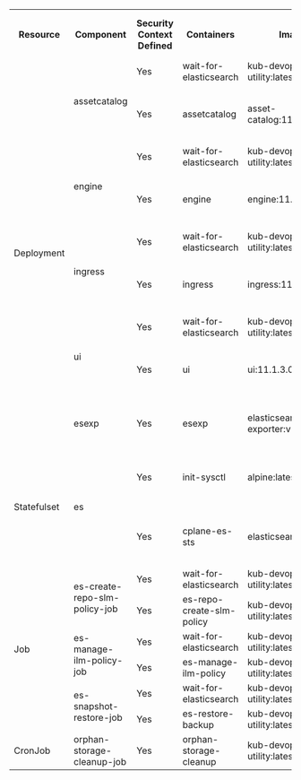 <table>
  <tbody>
    <tr>
        <th rowspan="2">Resource</th>
        <th rowspan="2">Component</th>
        <th rowspan="2">Security Context Defined</th>
        <th rowspan="2">Containers</th>
        <th rowspan="2">Image</th>
        <th rowspan="2">Container Security Context defined</th>
        <th colspan="4">Run as</th>
        <th rowspan="2">Capabilities</th>
        <th rowspan="2">Privilege Escalation</th>
        <th rowspan="2">Privileged</th>
        <th rowspan="2">Seccomp Profile</th>
        <th rowspan="2">Read-only Root Filesystem</th>
        <th rowspan="2">Comments</th>
    </tr>
    <tr>
        <th>User</th>
        <th>UID</th>
        <th>GID</th>
        <th>Non Root</th>
    </tr>
    <tr>
        <td rowspan="9">Deployment</td>
        <td rowspan="2">assetcatalog</td>
        <td>Yes</td>
        <td>wait-for-elasticsearch</td>
        <td>kub-devops-utility:latest</td>
        <td>Yes</td>
        <td>sagadmin</td>
        <td>1724</td>
        <td>1724</td>
        <td>TRUE</td>
        <td>drop ALL</td>
        <td>FALSE</td>
        <td>FALSE</td>
        <td>RuntimeDefault</td>
        <td>TRUE</td>
        <td>NA</td>
    </tr>
    <tr>
        <td>Yes</td>
        <td>assetcatalog</td>
        <td>asset-catalog:11.1.3.0.167</td>
        <td>Yes</td>
        <td>webmethodsadmin</td>
        <td>1724</td>
        <td>1724</td>
        <td>TRUE</td>
        <td>drop ALL</td>
        <td>FALSE</td>
        <td>FALSE</td>
        <td>RuntimeDefault</td>
        <td>FALSE</td>
        <td>readOnlyRootFilesystem is set to false as application requires permission to create log directory</td>
    </tr>
  <tr>
    <td rowspan="2">engine</td>
    <td>Yes</td>
    <td>wait-for-elasticsearch</td>
    <td>kub-devops-utility:latest</td>
    <td>Yes</td>
    <td>sagadmin</td>
    <td>1724</td>
    <td>1724</td>
    <td>TRUE</td>
    <td>drop ALL</td>
    <td>FALSE</td>
    <td>FALSE</td>
    <td>RuntimeDefault</td>
    <td>TRUE</td>
    <td>NA</td>
</tr>
<tr>
    <td>Yes</td>
    <td>engine</td>
    <td>engine:11.1.3.0.170</td>
    <td>Yes</td>
    <td>webmethodsadmin</td>
    <td>1724</td>
    <td>1724</td>
    <td>TRUE</td>
    <td>drop ALL</td>
    <td>FALSE</td>
    <td>FALSE</td>
    <td>RuntimeDefault</td>
    <td>FALSE</td>
    <td>readOnlyRootFilesystem is set to false as application requires permission to create log directory</td>
</tr>
  <tr>
    <td rowspan="2">ingress</td>
    <td>Yes</td>
    <td>wait-for-elasticsearch</td>
    <td>kub-devops-utility:latest</td>
    <td>Yes</td>
    <td>sagadmin</td>
    <td>1724</td>
    <td>1724</td>
    <td>TRUE</td>
    <td>drop ALL</td>
    <td>FALSE</td>
    <td>FALSE</td>
    <td>RuntimeDefault</td>
    <td>TRUE</td>
    <td>NA</td>
</tr>
<tr>
        <td>Yes</td>
        <td>ingress</td>
        <td>ingress:11.1.3.0.177</td>
        <td>Yes</td>
        <td>webmethodsadmin</td>
        <td>1724</td>
        <td>1724</td>
        <td>TRUE</td>
        <td>drop ALL</td>
        <td>FALSE</td>
        <td>FALSE</td>
        <td>RuntimeDefault</td>
        <td>FALSE</td>
        <td>readOnlyRootFilesystem is set to false as application requires permission to create log directory</td>
</tr>
      <tr>
    <td rowspan="2">ui</td>
    <td>Yes</td>
    <td>wait-for-elasticsearch</td>
    <td>kub-devops-utility:latest</td>
    <td>Yes</td>
    <td>sagadmin</td>
    <td>1724</td>
    <td>1724</td>
    <td>TRUE</td>
    <td>drop ALL</td>
    <td>FALSE</td>
    <td>FALSE</td>
    <td>RuntimeDefault</td>
    <td>TRUE</td>
    <td>NA</td>
</tr>
    <tr>
        <td>Yes</td>
        <td>ui</td>
        <td>ui:11.1.3.0.438</td>
        <td>Yes</td>
        <td>webmethodsadmin</td>
        <td>1724</td>
        <td>1724</td>
        <td>TRUE</td>
        <td>drop ALL</td>
        <td>FALSE</td>
        <td>FALSE</td>
        <td>RuntimeDefault</td>
        <td>FALSE</td>
        <td>readOnlyRootFilesystem is set to false as application requires permission to create log directory</td>
    </tr>
    <tr>
        <td>esexp</td>
        <td>Yes</td>
        <td>esexp</td>
        <td>elasticsearch-exporter:v1.2.1</td>
        <td>Yes</td>
        <td>webmethodsadmin</td>
        <td>1724</td>
        <td>1724</td>
        <td>TRUE</td>
        <td>drop:<br> SETPCAP, MKNOD, AUDIT_WRITE, CHOWN, NET_RAW, DAC_OVERRIDE, FOWNER, FSETID, KILL, SETGID, SETUID, NET_BIND_SERVICE, SYS_CHROOT, SETFCAPL </td>
        <td>FALSE</td>
        <td>FALSE</td>  
        <td>RuntimeDefault</td>
        <td>TRUE</td>
        <td>NA</td>
    </tr>
       <tr>
        <td rowspan="2">Statefulset</td>
        <td rowspan="2">es</td>
        <td>Yes</td>
        <td> init-sysctl</td>
        <td>alpine:latest</td>
        <td>Yes</td>
        <td>root</td>
        <td>0</td>
        <td>NA</td>
        <td>FALSE</td>
        <td>drop ALL</td>
        <td>TRUE</td>
        <td>TRUE</td>
        <td>RuntimeDefault</td>
        <td>FALSE</td>
        <td>readOnlyRootFilesystem is set to false as application requires permission to write max_map_count</td>
    </tr>
    <tr>
        <td>Yes</td>
        <td>cplane-es-sts</td>
        <td>elasticsearch:8.14.3</td>
        <td>Yes</td>
        <td>elasticsearch</td>
        <td>1000</td>
        <td>1000</td>
        <td>FALSE</td>
        <td>drop ALL, add IPC_LOCK,SYS_RESOURCE,SYS_ADMIN,DAC_OVERRIDE,DAC_READ_SEARCH</td>
        <td>FALSE</td>
        <td>FALSE</td>
        <td>RuntimeDefault</td>
        <td>FALSE</td>
        <td>readOnlyRootFilesystem is set to false as application requires permission to create directory for snapshots</td>
    </tr>
    </tr>
       <tr>
        <td rowspan="6">Job</td>
        <td rowspan="2">es-create-repo-slm-policy-job</td>
        <td>Yes</td>
        <td>wait-for-elasticsearch</td>
        <td>kub-devops-utility:latest</td>
        <td>Yes</td>
        <td>sagadmin</td>
        <td>1724</td>
        <td>1724</td>
        <td>TRUE</td>
        <td>drop ALL</td>
        <td>FALSE</td>
        <td>FALSE</td>
        <td>RuntimeDefault</td>
        <td>TRUE</td>
        <td>NA</td>
    </tr>
    <tr>
        <td>Yes</td>
        <td>es-repo-create-slm-policy</td>
        <td>kub-devops-utility:latest</td>
        <td>Yes</td>
        <td>sagadmin </td>
        <td>1724</td>
        <td>1724</td>
        <td>FALSE</td>
        <td>drop ALL</td>
        <td>FALSE</td>
        <td>FALSE</td>
        <td>RuntimeDefault</td>
        <td>TRUE</td>
        <td>NA</td>
    </tr>
        <tr>
        <td rowspan="2">es-manage-ilm-policy-job</td>
        <td>Yes</td>
        <td>wait-for-elasticsearch</td>
        <td>kub-devops-utility:latest</td>
        <td>Yes</td>
        <td>sagadmin</td>
        <td>1724</td>
        <td>1724</td>
        <td>TRUE</td>
        <td>drop ALL</td>
        <td>FALSE</td>
        <td>FALSE</td>
        <td>RuntimeDefault</td>
        <td>TRUE</td>
        <td>NA</td>
    </tr>
    <tr>
        <td>Yes</td>
        <td>es-manage-ilm-policy</td>
        <td>kub-devops-utility:latest</td>
        <td>Yes</td>
        <td>sagadmin</td>
        <td>1724</td>
        <td>1724</td>
        <td>TRUE</td>
        <td>drop ALL</td>
        <td>FALSE</td>
        <td>FALSE</td>
        <td>RuntimeDefault</td>
        <td>TRUE</td>
        <td>NA</td>
    </tr>
            <tr>
        <td rowspan="2">es-snapshot-restore-job</td>
        <td>Yes</td>
        <td>wait-for-elasticsearch</td>
        <td>kub-devops-utility:latest</td>
        <td>Yes</td>
        <td>sagadmin</td>
        <td>1724</td>
        <td>1724</td>
        <td>TRUE</td>
        <td>drop ALL</td>
        <td>FALSE</td>
        <td>FALSE</td>
        <td>RuntimeDefault</td>
        <td>TRUE</td>
        <td>NA</td>
    </tr>
    <tr>
        <td>Yes</td>
        <td>es-restore-backup</td>
        <td>kub-devops-utility:latest</td>
        <td>Yes</td>
        <td>sagadmin</td>
        <td>1724</td>
        <td>1724</td>
        <td>TRUE</td>
        <td>drop ALL</td>
        <td>FALSE</td>
        <td>FALSE</td>
        <td>RuntimeDefault</td>
        <td>TRUE</td>
        <td>NA</td>
    </tr>
 </tr>
       <tr>
        <td rowspan="1">CronJob</td>
        <td>orphan-storage-cleanup-job</td>
        <td>Yes</td>
        <td>orphan-storage-cleanup</td>
        <td>kub-devops-utility:latest</td>
        <td>Yes</td>
        <td>sagadmin</td>
        <td>1724</td>
        <td>1724</td>
        <td>TRUE</td>
        <td>drop ALL</td>
        <td>FALSE</td>
        <td>FALSE</td>
        <td>RuntimeDefault</td>
        <td>TRUE</td>
        <td>NA</td>
    </tr>
  </tbody>
</table>
